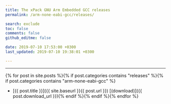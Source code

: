 ```yaml
---
title: The xPack GNU Arm Embedded GCC releases
permalink: /arm-none-eabi-gcc/releases/

search: exclude
toc: false
comments: false
github_editme: false

date: 2019-07-10 17:53:00 +0300
last_updated: 2019-07-10 19:38:01 +0300

---
```


___
{% for post in site.posts %}{% if post.categories contains "releases" %}{% if post.categories contains "arm-none-eabi-gcc" %}
* [{{ post.title }}]({{ site.baseurl }}{{ post.url }}) [(download)]({{ post.download_url }}){% endif %}{% endif %}{% endfor %}
